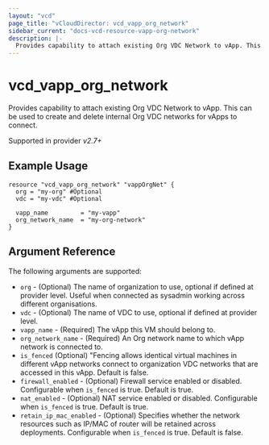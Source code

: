 ```yaml
---
layout: "vcd"
page_title: "vCloudDirector: vcd_vapp_org_network"
sidebar_current: "docs-vcd-resource-vapp-org-network"
description: |-
  Provides capability to attach existing Org VDC Network to vApp. This can be used to create and delete internal Org VDC networks for vApps to connect.
---
```


# vcd\_vapp\_org\_network

 Provides capability to attach existing Org VDC Network to vApp. This can be used to create and delete internal Org VDC networks for vApps to connect.

Supported in provider *v2.7+*

## Example Usage

```hcl
resource "vcd_vapp_org_network" "vappOrgNet" {
  org = "my-org" #Optional
  vdc = "my-vdc" #Optional

  vapp_name         = "my-vapp"
  org_network_name  = "my-org-network"
}
```

## Argument Reference

The following arguments are supported:

* `org` - (Optional) The name of organization to use, optional if defined at provider level. Useful when 
  connected as sysadmin working across different organisations.
* `vdc` - (Optional) The name of VDC to use, optional if defined at provider level.
* `vapp_name` - (Required) The vApp this VM should belong to.
* `org_network_name` - (Required) An Org network name to which vApp network is connected to.
* `is_fenced` (Optional) "Fencing allows identical virtual machines in different vApp networks connect to organization VDC networks that are accessed in this vApp. Default is false.
* `firewall_enabled` - (Optional) Firewall service enabled or disabled. Configurable when `is_fenced` is true. Default is true. 
* `nat_enabled` - (Optional) NAT service enabled or disabled. Configurable when `is_fenced` is true. Default is true.
* `retain_ip_mac_enabled` - (Optional) Specifies whether the network resources such as IP/MAC of router will be retained across deployments. Configurable when `is_fenced` is true. Default is false.


